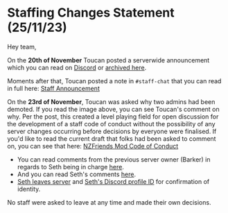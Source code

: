 # Staffing Changes Statement (25/11/23)
Hey team,

On the **20th of November** Toucan posted a serverwide announcement which you can read on [Discord](https://discord.com/channels/917958310664241192/925955695642284072/1176009909641424916) or [archived here](./images/public-announcement.jpg).

Moments after that, Toucan posted a note in `#staff-chat` that you can read in full here: [Staff Announcement](./images/staff-announcement.jpg)

On the **23rd of November**, Toucan was asked why two admins had been demoted. If you read the image above, you can see Toucan's comment on why. Per the post, this created a level playing field for open discussion for the development of a staff code of conduct without the possibility of any server changes occurring before decisions by everyone were finalised. If you'd like to read the current draft that folks had been asked to comment on, you can see that here: [NZFriends Mod Code of Conduct](https://github.com/NZFriends/code-of-conduct)

* You can read comments from the previous server owner (Barker) in regards to Seth being in charge [here](./images/barker_comments.png).
* And you can read Seth's comments [here](https://www.reddit.com/r/NZFriends/comments/1822pgj/the_state_of_the_nzfriends_discord).
* [Seth leaves server](./images/seth_leaves.png) and [Seth's Discord profile ID](https://discordlookup.com/user/413494385351852033) for confirmation of identity.

No staff were asked to leave at any time and made their own decisions.